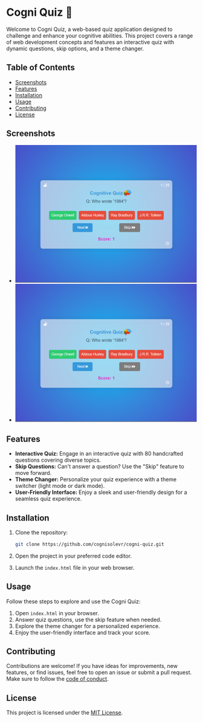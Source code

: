 # Cogni Quiz 🧠

Welcome to Cogni Quiz, a web-based quiz application designed to challenge and enhance your cognitive abilities. This project covers a range of web development concepts and features an interactive quiz with dynamic questions, skip options, and a theme changer.

## Table of Contents

- [Screenshots](#screenshots)
- [Features](#features)
- [Installation](#installation)
- [Usage](#usage)
- [Contributing](#contributing)
- [License](#license)

## Screenshots
- ![light_mode_ui](./images/light_mode_ui.png)
- ![dark_mode_ui](./images/light_mode_ui.png)

## Features

- **Interactive Quiz:** Engage in an interactive quiz with 80 handcrafted questions covering diverse topics.
- **Skip Questions:** Can't answer a question? Use the "Skip" feature to move forward.
- **Theme Changer:** Personalize your quiz experience with a theme switcher (light mode or dark mode).
- **User-Friendly Interface:** Enjoy a sleek and user-friendly design for a seamless quiz experience.

## Installation

1. Clone the repository:

   ```bash
   git clone https://github.com/cognisolevr/cogni-quiz.git
   ```

2. Open the project in your preferred code editor.

3. Launch the `index.html` file in your web browser.

## Usage

Follow these steps to explore and use the Cogni Quiz:

1. Open `index.html` in your browser.
2. Answer quiz questions, use the skip feature when needed.
3. Explore the theme changer for a personalized experience.
4. Enjoy the user-friendly interface and track your score.

## Contributing

Contributions are welcome! If you have ideas for improvements, new features, or find issues, feel free to open an issue or submit a pull request. Make sure to follow the [code of conduct](CODE_OF_CONDUCT.md).

## License

This project is licensed under the [MIT License](LICENSE).
